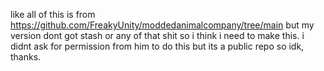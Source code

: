 like all of this is from https://github.com/FreakyUnity/moddedanimalcompany/tree/main but my version dont got stash or any of that shit so i think i need to make this. i didnt ask for permission from him to do this but its a public repo so idk, thanks.
